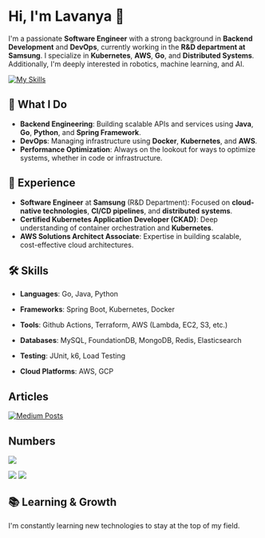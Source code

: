 # Hi, I'm Lavanya 👋

I'm a passionate **Software Engineer** with a strong background in **Backend Development** and **DevOps**, currently working in the **R&D department at Samsung**. I specialize in **Kubernetes**, **AWS**, **Go**, and **Distributed Systems**. Additionally, I'm deeply interested in robotics, machine learning, and AI.

[![My Skills](https://skillicons.dev/icons?i=go,js,html,css,java,kubernetes,linux,aws,docker,spring,redis,kafka,react,grafana,elasticsearch)](https://skillicons.dev)

## 🚀 What I Do

- **Backend Engineering**: Building scalable APIs and services using **Java**, **Go**, **Python**, and **Spring Framework**.
- **DevOps**: Managing infrastructure using **Docker**, **Kubernetes**, and **AWS**.
- **Performance Optimization**: Always on the lookout for ways to optimize systems, whether in code or infrastructure.

## 💼 Experience

- **Software Engineer** at **Samsung** (R&D Department): Focused on **cloud-native technologies**, **CI/CD pipelines**, and **distributed systems**.
- **Certified Kubernetes Application Developer (CKAD)**: Deep understanding of container orchestration and **Kubernetes**.
- **AWS Solutions Architect Associate**: Expertise in building scalable, cost-effective cloud architectures.

## 🛠️ Skills

- **Languages**: Go, Java, Python
- **Frameworks**: Spring Boot, Kubernetes, Docker
- **Tools**: Github Actions, Terraform, AWS (Lambda, EC2, S3, etc.)
- **Databases**: MySQL, FoundationDB, MongoDB, Redis, Elasticsearch
- **Testing**: JUnit, k6, Load Testing

- **Cloud Platforms**: AWS, GCP

## Articles

[![Medium Posts](https://github-readme-cards.vercel.app/medium/user/lav.nya.verma?count=5)](https://medium.com/@lav.nya.verma)

## Numbers

![](http://github-profile-summary-cards.vercel.app/api/cards/profile-details?username=sirius1b&theme=default)

![](http://github-profile-summary-cards.vercel.app/api/cards/stats?username=sirius1b&theme=default) ![](http://github-profile-summary-cards.vercel.app/api/cards/repos-per-language?username=sirius1b&theme=default)

## 📚 Learning & Growth

I'm constantly learning new technologies to stay at the top of my field.
